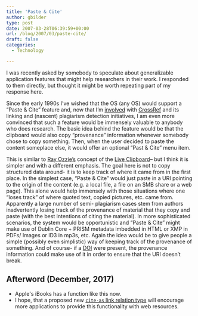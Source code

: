 ```yaml
---
title: 'Paste & Cite'
author: gbilder
type: post
date: 2007-03-28T06:39:59+00:00
url: /blog/2007/03/paste-cite/
draft: false
categories:
  - Technology

---
```

I was recently asked by somebody to speculate about generalizable application features that might help researchers in their work. I responded to them directly, but thought it might be worth repeating part of my response here.

Since the early 1990s I&#8217;ve wished that the OS (any OS) would support a &#8220;Paste & Cite&#8221; feature and, now that I&#8217;m [involved][1] with [CrossRef][2] and its linking and (nascent) plagiarism detection initiatives, I am even more convinced that such a feature would be immensely valuable to anybody who does research. The basic idea behind the feature would be that the clipboard would also copy &#8220;provenance&#8221; information whenever somebody chose to copy something. Then, when the user decided to paste the content someplace else, it would offer an optional &#8220;Past & Cite&#8221; menu item.

This is similar to [Ray Ozzie&#8217;s][3] concept of the [Live Clipboard][4]&#8211; but I think it is simpler and with a different emphasis. The goal here is not to copy structured data around- it is to keep track of where it came from in the first place. In the simplest case, &#8220;Paste & Cite&#8221; would just paste in a URI pointing to the origin of the content (e.g. a local file, a file on an SMB share or a web page). This alone would help immensely with those situations where one &#8220;loses track&#8221; of where quoted text, copied pictures, etc. came from. Apparently a large number of semi- plagiarism cases stem from authors inadvertently losing track of the provenance of material that they copy and paste (with the best intentions of citing the material). In more sophisticated scenarios, the system would be opportunistic and &#8220;Paste & Cite&#8221; might make use of Dublin Core + PRISM metadata imbedded in HTML or XMP in PDFs/ Images or ID3 in mp3s, etc. Again the idea would be to give people a simple (possibly even simplistic) way of keeping track of the provenance of something. And of course- if a [DOI][5] were present, the provenance information could make use of it in order to ensure that the URI doesn&#8217;t break.

## Afterword (December, 2017)

- Apple's iBooks has a function like this now.
- I hope, that a proposed new [`cite-as` link relation type](https://tools.ietf.org/id/draft-vandesompel-citeas-00.html) will encourage more applications to provide this functionality with web resources.


 [1]: http://www.crossref.org/01company/pr/press12052006.htm
 [2]: http://www.crossref.org/
 [3]: http://en.wikipedia.org/wiki/Ray_Ozzie
 [4]: http://rayozzie.spaces.live.com/blog/cns!FB3017FBB9B2E142!285.entry
 [5]: http://www.doi.org/index.html
